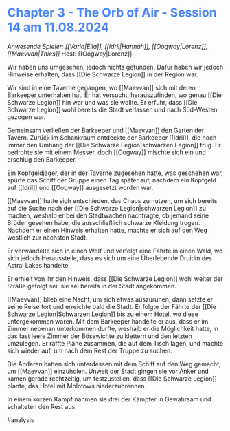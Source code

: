 # <font color = 4d88fd>Chapter 3 - The Orb of Air - Session 14 am 11.08.2024</font>

_Anwesende Spieler: [[Varia|Ella]], [[Idril|Hannah]], [[Oogway|Lorenz]], [[Maevvan|Thies]]_
Host: [[Oogway|Lorenz]]

Wir haben uns umgesehen, jedoch nichts gefunden. Dafür haben wir jedoch Hinweise erhalten, dass [[Die Schwarze Legion]] in der Region war.

Wir sind in eine Taverne gegangen, wo [[Maevvan]] sich mit deren Barkeeper unterhalten hat. Er hat versucht, herauszufinden, wo genau [[Die Schwarze Legion]] hin war und was sie wollte. Er erfuhr, dass [[Die Schwarze Legion]] wohl bereits die Stadt verlassen und nach Süd-Westen gezogen war.

Gemeinsam verließen der Barkeeper und [[Maevvan]] den Garten der Tavern. Zurück im Schankraum entdeckte der Barkeeper [[Idril]], die noch immer den Umhang der [[Die Schwarze Legion|schwarzen Legion]] trug. Er bedrohte sie mit einem Messer, doch [[Oogway]] mischte sich ein und erschlug den Barkeeper.

Ein Kopfgeldjäger, der in der Taverne zugesehen hatte, was geschehen war, spürte das Schiff der Gruppe einen Tag später auf, nachdem ein Kopfgeld auf [[Idril]] und [[Oogway]] ausgesetzt worden war.

[[Maevvan]] hatte sich entschieden, das Chaos zu nutzen, um sich bereits auf die Suche nach der [[Die Schwarze Legion|schwarzen Legion]] zu machen, weshalb er bei den Stadtwachen nachfragte, ob jemand seine Brüder gesehen habe, die ausschließlich schwarze Kleidung trugen. Nachdem er einen Hinweis erhalten hatte, machte er sich auf den Weg westlich zur nächsten Stadt.

Er verwandelte sich in einen Wolf und verfolgt eine Fährte in einen Wald, wo sich jedoch Herausstelle, dass es sich um eine Überlebende Druidin des Astral Lakes handelte.

Er erhielt von ihr den Hinweis, dass [[Die Schwarze Legion]] wohl weiter der Straße gefolgt sei; sie sei bereits in der Stadt angekommen.

[[Maevvan]] blieb eine Nacht, um sich etwas auszuruhen, dann setzte er seine Reise fort und erreichte bald die Stadt. Er folgte der Fährte der [[Die Schwarze Legion|Schwarzen Legion]] bis zu einem Hotel, wo diese untergekommen waren. Mit dem Barkeeper handelte er aus, dass er im Zimmer nebenan unterkommen durfte, weshalb er die Möglichkeit hatte, in das fast leere Zimmer der Bösewichte zu klettern und den letzten umzulegen. Er raffte Pläne zusammen, die auf dem Tisch lagen, und machte sich wieder auf, um nach dem Rest der Truppe zu suchen.

Die Anderen hatten sich unterdessen mit dem Schiff auf den Weg gemacht, um [[Maevvan]] einzuholen. Unweit der Stadt gingen sie vor Anker und kamen gerade rechtzeitig, um festzustellen, dass [[Die Schwarze Legion]] plante, das Hotel mit Molotows niederzubrennen.

In einem kurzen Kampf nahmen sie drei der Kämpfer in Gewahrsam und schalteten den Rest aus.

#analysis